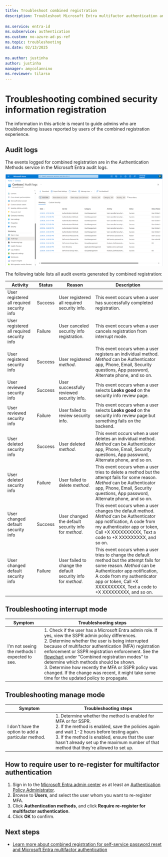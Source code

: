 ```yaml
---
title: Troubleshoot combined registration
description: Troubleshoot Microsoft Entra multifactor authentication and self-service password reset combined registration

ms.service: entra-id
ms.subservice: authentication
ms.custom: no-azure-ad-ps-ref
ms.topic: troubleshooting
ms.date: 02/13/2025

ms.author: justinha
author: justinha
manager: amycolannino
ms.reviewer: tilarso
---
```

# Troubleshooting combined security information registration

The information in this article is meant to guide admins who are troubleshooting issues reported by users of the combined registration experience.

## Audit logs

The events logged for combined registration are in the Authentication Methods service in the Microsoft Entra audit logs.

![Microsoft Entra audit logs interface showing registration events](media/howto-registration-mfa-sspr-combined-troubleshoot/combined-security-info-audit-log.png)

The following table lists all audit events generated by combined registration:

| Activity | Status | Reason | Description |
| --- | --- | --- | --- |
| User registered all required security info | Success | User registered all required security info. | This event occurs when a user has successfully completed registration.|
| User registered all required security info | Failure | User canceled security info registration. | This event occurs when a user cancels registration from interrupt mode.|
| User registered security info | Success | User registered *method*. | This event occurs when a user registers an individual method. *Method* can be Authenticator app, Phone, Email, Security questions, App password, Alternate phone, and so on.| 
| User reviewed security info | Success | User successfully reviewed security info. | This event occurs when a user selects **Looks good** on the security info review page.|
| User reviewed security info | Failure | User failed to review security info. | This event occurs when a user selects **Looks good** on the security info review page but something fails on the backend.|
| User deleted security info | Success | User deleted *method*. | This event occurs when a user deletes an individual method. *Method* can be Authenticator app, Phone, Email, Security questions, App password, Alternate phone, and so on.|
| User deleted security info | Failure | User failed to delete *method*. | This event occurs when a user tries to delete a method but the attempt fails for some reason. *Method* can be Authenticator app, Phone, Email, Security questions, App password, Alternate phone, and so on.|
| User changed default security info | Success | User changed the default security info for *method*. | This event occurs when a user changes the default method. *Method* can be Authenticator app notification, A code from my authenticator app or token, Call +X XXXXXXXXXX, Text a code to +X XXXXXXXXX, and so on.|
| User changed default security info | Failure | User failed to change the default security info for *method*. | This event occurs when a user tries to change the default method but the attempt fails for some reason. *Method* can be Authenticator app notification, A code from my authenticator app or token, Call +X XXXXXXXXXX, Text a code to +X XXXXXXXXX, and so on.|

## Troubleshooting interrupt mode

| Symptom | Troubleshooting steps |
| --- | --- |
| I'm not seeing the methods I expected to see. | 1. Check if the user has a Microsoft Entra admin role. If yes, view the SSPR admin policy differences. <br> 2. Determine whether the user is being interrupted because of multifactor authentication (MFA) registration enforcement or SSPR registration enforcement. See the [flowchart](~/identity/authentication/concept-registration-mfa-sspr-combined.md#combined-registration-modes) under "Combined registration modes" to determine which methods should be shown. <br> 3. Determine how recently the MFA or SSPR policy was changed. If the change was recent, it might take some time for the updated policy to propagate.|

## Troubleshooting manage mode

| Symptom | Troubleshooting steps |
| --- | --- |
| I don't have the option to add a particular method. | 1. Determine whether the method is enabled for MFA or for SSPR. <br> 2. If the method is enabled, save the policies again and wait 1-2 hours before testing again. <br> 3. If the method is enabled, ensure that the user hasn't already set up the maximum number of that method that they're allowed to set up.|


## How to require user to re-register for multifactor authentication

1. Sign in to the [Microsoft Entra admin center](https://entra.microsoft.com) as at least an [Authentication Policy Administrator](~/identity/role-based-access-control/permissions-reference.md#authentication-policy-administrator).
1. Browse to **Users**, and select the user whom you want to re-register MFA. 
1. Click **Authentication methods**, and click **Require re-register for multifactor authentication**.
1. Click **OK** to confirm. 


## Next steps

* [Learn more about combined registration for self-service password reset and Microsoft Entra multifactor authentication](concept-registration-mfa-sspr-combined.md)
